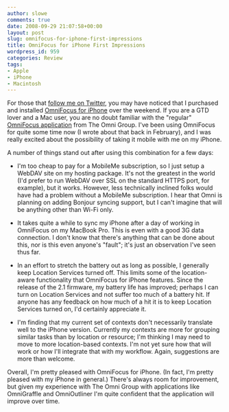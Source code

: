```yaml
---
author: slowe
comments: true
date: 2008-09-29 21:07:58+00:00
layout: post
slug: omnifocus-for-iphone-first-impressions
title: OmniFocus for iPhone First Impressions
wordpress_id: 959
categories: Review
tags:
- Apple
- iPhone
- Macintosh
---
```


For those that [follow me on Twitter](http://twitter.com/scott_lowe), you may have noticed that I purchased and installed [OmniFocus for iPhone](http://www.omnigroup.com/applications/omnifocus/iphone/) over the weekend. If you are a GTD lover and a Mac user, you are no doubt familiar with the "regular" [OmniFocus application](http://www.omnigroup.com/applications/omnifocus/) from The Omni Group. I've been using OmniFocus for quite some time now (I wrote about that back in February), and I was really excited about the possibility of taking it mobile with me on my iPhone.

A number of things stand out after using this combination for a few days:

* I'm too cheap to pay for a MobileMe subscription, so I just setup a WebDAV site on my hosting package. It's not the greatest in the world (I'd prefer to run WebDAV over SSL on the standard HTTPS port, for example), but it works. However, less technically inclined folks would have had a problem without a MobileMe subscription. I hear that Omni is planning on adding Bonjour syncing support, but I can't imagine that will be anything other than Wi-Fi only.

* It takes quite a while to sync my iPhone after a day of working in OmniFocus on my MacBook Pro. This is even with a good 3G data connection. I don't know that there's anything that can be done about this, nor is this even anyone's "fault"; it's just an observation I've seen thus far.

* In an effort to stretch the battery out as long as possible, I generally keep Location Services turned off. This limits some of the location-aware functionality that OmniFocus for iPhone features. Since the release of the 2.1 firmware, my battery life has improved; perhaps I can turn on Location Services and not suffer too much of a battery hit. If anyone has any feedback on how much of a hit it is to keep Location Services turned on, I'd certainly appreciate it.

* I'm finding that my current set of contexts don't necessarily translate well to the iPhone version. Currently my contexts are more for grouping similar tasks than by location or resource; I'm thinking I may need to move to more location-based contexts. I'm not yet sure how that will work or how I'll integrate that with my workflow. Again, suggestions are more than welcome.

Overall, I'm pretty pleased with OmniFocus for iPhone. (In fact, I'm pretty pleased with my iPhone in general.) There's always room for improvement, but given my experience with The Omni Group with applications like OmniGraffle and OmniOutliner I'm quite confident that the application will improve over time.
